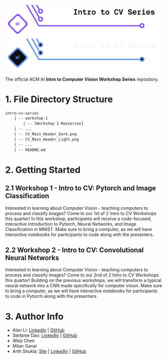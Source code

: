 <!-- 
    If you have any questions about this template, feel free to ask
    your Director for help!
-->


<!-- 
    SECTION: Header
    ---------
    Request new headers from you Director to fit your workshop!
-->

![Alt Text (Intro to CV Workshop Series)](./CV_Main_Header_Light.png#gh-light-mode-only)
![Alt Text (Intro to CV Workshop Series)](./CV_Main_Header_Dark.png#gh-dark-mode-only)

The official ACM AI **Intro to Computer Vision Workshop Series** repository.

<!-- 
    SECTION: Table of Contents
    ---------
    Mandatory Sections:
        - File Directory Structure
        - Getting Started
            - Give an interesting description of your workshop!
            - E.g. you can use the marketing descriptiong (w/o the emojis
              and make the nouns general ('you' becomes 'the reader'))
        - Resources
            - Images, papers, etc
    Other Possible Sections:
        - Datasets
            - Separate from 'Resources' to distinguish between inspiration and
              things like datasets used in a notebook
        - Anything else you'd like, but try not to be redundant!
-->

<!-- 
    SECTION: File Directory Structure
    ---------
    Write out your File Directory Structure below (make sure it's up-to-date)
-->

# 1. File Directory Structure

```bash
intro-cv-series
    | -- workshop-1
        | -- [Workshop 1 Resources]
    | -- ...
    | -- CV_Main_Header_Dark.png
    | -- CV_Main_Header_Light.png
    | -- ...
    | -- README.md
```

<!-- 
    SECTION: Getting Started
    ---------
    Brief description of your workshop here
-->

# 2. Getting Started

## 2.1 Workshop 1 - Intro to CV: Pytorch and Image Classification

<!-- 
    You can write something up for each workshop or use their marketing descriptions.
-->

Interested in learning about Computer Vision - teaching computers to process and classify images? Come to our 1st of 2 Intro to CV Workshops this quarter! In this workshop, participants will receive a code-focused, interactive introduction to Pytorch, Neural Networks, and Image Classification in MNIST. Make sure to bring a computer, as we will have interactive notebooks for participants to code along with the presenters.

## 2.2 Workshop 2 - Intro to CV: Convolutional Neural Networks

<!-- 
    You can write something up for each workshop or use their marketing descriptions.
-->

Interested in learning about Computer Vision - teaching computers to process and classify images? Come to our 2nd of 2 Intro to CV Workshops this quarter! Building on the previous workshops, we will transform a typical neural network into a CNN made specifically for computer vision. Make sure to bring a computer, as we will have interactive notebooks for participants to code in Pytorch along with the presenters.

<!-- 
    SECTION: Resources
    ---------
    Make sure to cite everything you use, whether directly or for inspiration!
-->

<!-- # 3. Resources

## 3.1 Workshop 1 - Intro to CV: Pytorch and Neural Networks

## 3.2 Workshop 2 - Intro to CV: Convolutional Neural Networks -->


<!-- 
    SECTION: Author Info
    ---------
    Make sure to give yourself credit for your work by listing yourself and
    your partners below! Add your LinkedIn and GitHub!
-->

# 3. Author Info

- Alan Li: [LinkedIn](https://www.linkedin.com/in/alan-li-2001/) | [GitHub](https://github.com/yuyeon)
- Stefanie Dao: [LinkedIn](https://www.linkedin.com/in/stefanie-dao/) | [GitHub](https://github.com/StefanieDao)
- Weiji Chen
- Milan Ganai
- Arth Shukla: [Site](https://arth.website/) | [LinkedIn](https://www.linkedin.com/in/arth-shukla/) | [GitHub](https://github.com/arth-shukla)
